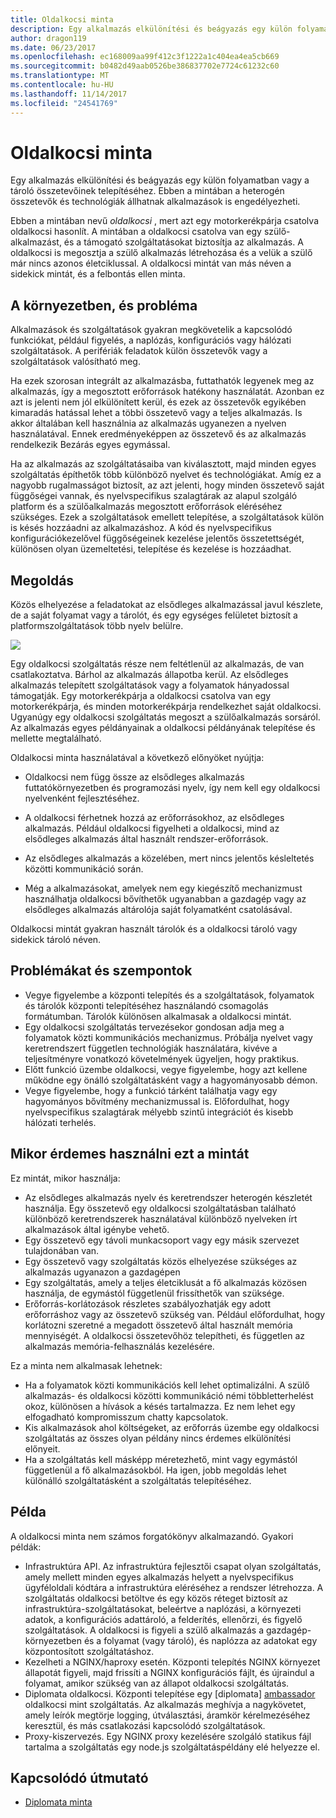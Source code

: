 ```yaml
---
title: Oldalkocsi minta
description: Egy alkalmazás elkülönítési és beágyazás egy külön folyamatban vagy a tároló összetevőinek telepítéséhez.
author: dragon119
ms.date: 06/23/2017
ms.openlocfilehash: ec168009aa99f412c3f1222a1c404ea4ea5cb669
ms.sourcegitcommit: b0482d49aab0526be386837702e7724c61232c60
ms.translationtype: MT
ms.contentlocale: hu-HU
ms.lasthandoff: 11/14/2017
ms.locfileid: "24541769"
---
```

# <a name="sidecar-pattern"></a>Oldalkocsi minta

Egy alkalmazás elkülönítési és beágyazás egy külön folyamatban vagy a tároló összetevőinek telepítéséhez. Ebben a mintában a heterogén összetevők és technológiák állhatnak alkalmazások is engedélyezheti.

Ebben a mintában nevű *oldalkocsi* , mert azt egy motorkerékpárja csatolva oldalkocsi hasonlít. A mintában a oldalkocsi csatolva van egy szülő-alkalmazást, és a támogató szolgáltatásokat biztosítja az alkalmazás. A oldalkocsi is megosztja a szülő alkalmazás létrehozása és a velük a szülő már nincs azonos életciklussal. A oldalkocsi mintát van más néven a sidekick mintát, és a felbontás ellen minta.

## <a name="context-and-problem"></a>A környezetben, és probléma

Alkalmazások és szolgáltatások gyakran megkövetelik a kapcsolódó funkciókat, például figyelés, a naplózás, konfigurációs vagy hálózati szolgáltatások. A perifériák feladatok külön összetevők vagy a szolgáltatások valósítható meg. 

Ha ezek szorosan integrált az alkalmazásba, futtathatók legyenek meg az alkalmazás, így a megosztott erőforrások hatékony használatát. Azonban ez azt is jelenti nem jól elkülönített kerül, és ezek az összetevők egyikében kimaradás hatással lehet a többi összetevő vagy a teljes alkalmazás. Is akkor általában kell használnia az alkalmazás ugyanezen a nyelven használatával. Ennek eredményeképpen az összetevő és az alkalmazás rendelkezik Bezárás egyes egymással.

Ha az alkalmazás az szolgáltatásaiba van kiválasztott, majd minden egyes szolgáltatás építhetők több különböző nyelvet és technológiákat. Amíg ez a nagyobb rugalmasságot biztosít, az azt jelenti, hogy minden összetevő saját függőségei vannak, és nyelvspecifikus szalagtárak az alapul szolgáló platform és a szülőalkalmazás megosztott erőforrások eléréséhez szükséges. Ezek a szolgáltatások emellett telepítése, a szolgáltatások külön is késés hozzáadni az alkalmazáshoz. A kód és nyelvspecifikus konfigurációkezelővel függőségeinek kezelése jelentős összetettségét, különösen olyan üzemeltetési, telepítése és kezelése is hozzáadhat.

## <a name="solution"></a>Megoldás

Közös elhelyezése a feladatokat az elsődleges alkalmazással javul készlete, de a saját folyamat vagy a tárolót, és egy egységes felületet biztosít a platformszolgáltatások több nyelv belülre. 

![](./_images/sidecar.png)

Egy oldalkocsi szolgáltatás része nem feltétlenül az alkalmazás, de van csatlakoztatva. Bárhol az alkalmazás állapotba kerül. Az elsődleges alkalmazás telepített szolgáltatások vagy a folyamatok hányadossal támogatják. Egy motorkerékpárja a oldalkocsi csatolva van egy motorkerékpárja, és minden motorkerékpárja rendelkezhet saját oldalkocsi. Ugyanúgy egy oldalkocsi szolgáltatás megoszt a szülőalkalmazás sorsáról. Az alkalmazás egyes példányainak a oldalkocsi példányának telepítése és mellette megtalálható. 

Oldalkocsi minta használatával a következő előnyöket nyújtja:

- Oldalkocsi nem függ össze az elsődleges alkalmazás futtatókörnyezetben és programozási nyelv, így nem kell egy oldalkocsi nyelvenként fejlesztéséhez. 

- A oldalkocsi férhetnek hozzá az erőforrásokhoz, az elsődleges alkalmazás. Például oldalkocsi figyelheti a oldalkocsi, mind az elsődleges alkalmazás által használt rendszer-erőforrások. 

- Az elsődleges alkalmazás a közelében, mert nincs jelentős késleltetés közötti kommunikáció során.

- Még a alkalmazásokat, amelyek nem egy kiegészítő mechanizmust használhatja oldalkocsi bővíthetők ugyanabban a gazdagép vagy az elsődleges alkalmazás altárolója saját folyamatként csatolásával.

Oldalkocsi mintát gyakran használt tárolók és a oldalkocsi tároló vagy sidekick tároló néven. 

## <a name="issues-and-considerations"></a>Problémákat és szempontok

- Vegye figyelembe a központi telepítés és a szolgáltatások, folyamatok és tárolók központi telepítéséhez használandó csomagolás formátumban. Tárolók különösen alkalmasak a oldalkocsi mintát.
- Egy oldalkocsi szolgáltatás tervezésekor gondosan adja meg a folyamatok közti kommunikációs mechanizmus. Próbálja nyelvet vagy keretrendszert független technológiák használatára, kivéve a teljesítményre vonatkozó követelmények ügyeljen, hogy praktikus.
- Előtt funkció üzembe oldalkocsi, vegye figyelembe, hogy azt kellene működne egy önálló szolgáltatásként vagy a hagyományosabb démon.
- Vegye figyelembe, hogy a funkció tárként találhatja vagy egy hagyományos bővítmény mechanizmussal is. Előfordulhat, hogy nyelvspecifikus szalagtárak mélyebb szintű integrációt és kisebb hálózati terhelés.

## <a name="when-to-use-this-pattern"></a>Mikor érdemes használni ezt a mintát

Ez mintát, mikor használja:

- Az elsődleges alkalmazás nyelv és keretrendszer heterogén készletét használja. Egy összetevő egy oldalkocsi szolgáltatásban található különböző keretrendszerek használatával különböző nyelveken írt alkalmazások által igénybe vehető.
- Egy összetevő egy távoli munkacsoport vagy egy másik szervezet tulajdonában van.
- Egy összetevő vagy szolgáltatás közös elhelyezése szükséges az alkalmazás ugyanazon a gazdagépen
- Egy szolgáltatás, amely a teljes életciklusát a fő alkalmazás közösen használja, de egymástól függetlenül frissíthetők van szüksége.
- Erőforrás-korlátozások részletes szabályozhatják egy adott erőforráshoz vagy az összetevő szükség van. Például előfordulhat, hogy korlátozni szeretné a megadott összetevő által használt memória mennyiségét. A oldalkocsi összetevőhöz telepítheti, és független az alkalmazás memória-felhasználás kezelésére.

Ez a minta nem alkalmasak lehetnek:

- Ha a folyamatok közti kommunikációs kell lehet optimalizálni. A szülő alkalmazás- és oldalkocsi közötti kommunikáció némi többletterhelést okoz, különösen a hívások a késés tartalmazza. Ez nem lehet egy elfogadható kompromisszum chatty kapcsolatok.
- Kis alkalmazások ahol költségeket, az erőforrás üzembe egy oldalkocsi szolgáltatás az összes olyan példány nincs érdemes elkülönítési előnyeit.
- Ha a szolgáltatás kell másképp méretezhető, mint vagy egymástól függetlenül a fő alkalmazásokból. Ha igen, jobb megoldás lehet különálló szolgáltatásként a szolgáltatás telepítéséhez.

## <a name="example"></a>Példa

A oldalkocsi minta nem számos forgatókönyv alkalmazandó. Gyakori példák:

- Infrastruktúra API. Az infrastruktúra fejlesztői csapat olyan szolgáltatás, amely mellett minden egyes alkalmazás helyett a nyelvspecifikus ügyféloldali kódtára a infrastruktúra eléréséhez a rendszer létrehozza. A szolgáltatás oldalkocsi betöltve és egy közös réteget biztosít az infrastruktúra-szolgáltatásokat, beleértve a naplózási, a környezeti adatok, a konfigurációs adattároló, a felderítés, ellenőrzi, és figyelő szolgáltatások. A oldalkocsi is figyeli a szülő alkalmazás a gazdagép-környezetben és a folyamat (vagy tároló), és naplózza az adatokat egy központosított szolgáltatáshoz.
- Kezelheti a NGINX/haproxy esetén. Központi telepítés NGINX környezet állapotát figyeli, majd frissíti a NGINX konfigurációs fájlt, és újraindul a folyamat, amikor szükség van az állapot oldalkocsi szolgáltatás.
- Diplomata oldalkocsi. Központi telepítése egy [diplomata] [ ambassador] oldalkocsi mint szolgáltatás. Az alkalmazás meghívja a nagykövetet, amely leírók megtörje logging, útválasztási, áramkör kérelmezéséhez keresztül, és más csatlakozási kapcsolódó szolgáltatások.
- Proxy-kiszervezés. Egy NGINX proxy kezelésére szolgáló statikus fájl tartalma a szolgáltatás egy node.js szolgáltatáspéldány elé helyezze el.


## <a name="related-guidance"></a>Kapcsolódó útmutató

- [Diplomata minta][ambassador]


[ambassador]: ./ambassador.md

